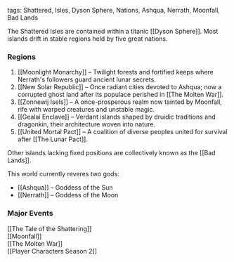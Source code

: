 tags: Shattered, Isles, Dyson Sphere, Nations, Ashqua, Nerrath, Moonfall, Bad Lands

The Shattered Isles are contained within a titanic [[Dyson Sphere]]. Most islands drift in stable regions held by five great nations.

### Regions
1. [[Moonlight Monarchy]] – Twilight forests and fortified keeps where Nerrath's followers guard ancient lunar secrets.
2. [[New Solar Republic]] – Once radiant cities devoted to Ashqua; now a corrupted ghost land after its populace perished in [[The Molten War]].
3. [[Zonnewij Isels]] – A once-prosperous realm now tainted by Moonfall, rife with warped creatures and unstable magic.
4. [[Gealaí Enclave]] – Verdant islands shaped by druidic traditions and dragonkin, their architecture woven into nature.
5. [[United Mortal Pact]] – A coalition of diverse peoples united for survival after [[The Lunar Pact]].

Other islands lacking fixed positions are collectively known as the [[Bad Lands]].

This world currently reveres two gods:
- [[Ashqua]] – Goddess of the Sun
- [[Nerrath]] – Goddess of the Moon

### Major Events
[[The Tale of the Shattering]]  
[[Moonfall]]  
[[The Molten War]]  
[[Player Characters Season 2]]
